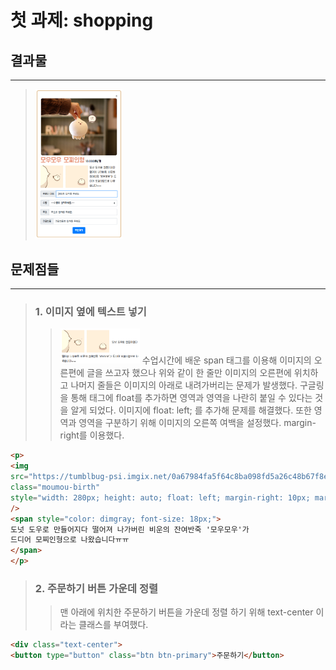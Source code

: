 # 첫 과제: shopping

## 결과물

---

> <img src="결과물.png" width="30%" height="30%">

## 문제점들

---

> ### 1. 이미지 옆에 텍스트 넣기
>
>> <img src="예시.png" width="30%" height="30%">    
>> 수업시간에 배운 span 태그를 이용해 이미지의 오른편에 글을 쓰고자 했으나 위와 같이 한 줄만 이미지의 오른편에 위치하고 나머지 줄들은 이미지의 아래로 내려가버리는 문제가 발생했다. 구글링을 통해 태그에 float를 추가하면 영역과 영역을 나란히 붙일 수 있다는 것을 알게 되었다. 이미지에 float: left; 를 추가해 문제를 해결했다. 또한 영역과 영역을 구분하기 위해 이미지의 오른쪽 여백을 설정했다. margin-right를 이용했다.   

```html
<p>
<img
src="https://tumblbug-psi.imgix.net/0a67984fa5f64c8ba098fd5a26c48b67f8e47d48/1bf960e29957849f50bca8d89966663893153e75/987c7bdc62e22b6f31515ef7f5d2fecf30f5da15/f066ae5b-fd2d-4119-a86a-47bf124cc91d.png?ixlib=rb-1.1.0&w=620&auto=format%2C%20compress&lossless=true&ch=save-data&s=44025ac4798cce6008392c432e07356f"
class="moumou-birth"
style="width: 280px; height: auto; float: left; margin-right: 10px; margin-bottom: 10px;"
/>
<span style="color: dimgray; font-size: 18px;">
도넛 도우로 만들어지다 떨어져 나가버린 비운의 잔여반죽 '모우모우'가
드디어 모찌인형으로 나왔습니다ㅠㅠ
</span>
</p>
``` 
    
> ### 2. 주문하기 버튼 가운데 정렬
>> 맨 아래에 위치한 주문하기 버튼을 가운데 정렬 하기 위해 text-center 이라는 클래스를 부여했다.   

```html
<div class="text-center">
<button type="button" class="btn btn-primary">주문하기</button>
```